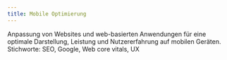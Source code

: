 ```yaml
---
title: Mobile Optimierung
---
```


Anpassung von Websites und web-basierten Anwendungen für eine optimale Darstellung,  Leistung und Nutzererfahrung auf mobilen Geräten. Stichworte: SEO, Google, Web core vitals, UX